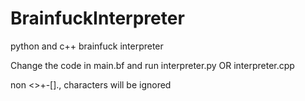# BrainfuckInterpreter
python and c++ brainfuck interpreter

Change the code in main.bf and run interpreter.py OR interpreter.cpp


non <>+-[]., characters will be ignored
